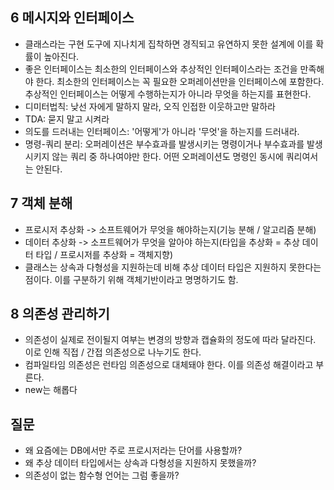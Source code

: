 ## 6 메시지와 인터페이스
- 클래스라는 구현 도구에 지나치게 집착하면 경직되고 유연하지 못한 설계에 이를 확률이 높아진다.
- 좋은 인터페이스는 최소한의 인터페이스와 추상적인 인터페이스라는 조건을 만족해야 한다. 최소한의 인터페이스는 꼭 필요한 오퍼레이션만을 인터페이스에 포함한다. 추상적인 인터페이스는 어떻게 수행하는지가 아니라 무엇을 하는지를 표현한다.
- 디미터법칙: 낮선 자에게 말하지 말라, 오직 인접한 이웃하고만 말하라
- TDA: 묻지 말고 시켜라
- 의도를 드러내는 인터페이스: '어떻게'가 아니라 '무엇'을 하는지를 드러내라.
- 명령-쿼리 분리: 오퍼레이션은 부수효과를 발생시키는 명령이거나 부수효과를 발생시키지 않는 쿼리 중 하나여야만 한다. 어떤 오퍼레이션도 명령인 동시에 쿼리여서는 안된다.

## 7 객체 분해
- 프로시저 추상화 -> 소프트웨어가 무엇을 해야하는지(기능 분해 / 알고리즘 분해)
- 데이터 추상화 -> 소프트웨어가 무엇을 알아야 하는지(타입을 추상화 = 추상 데이터 타입 / 프로시저를 추상화 = 객체지향)
- 클래스는 상속과 다형성을 지원하는데 비해 추상 데이터 타입은 지원하지 못한다는 점이다. 이를 구분하기 위해 객체기반이라고 명명하기도 함.

## 8 의존성 관리하기
- 의존성이 실제로 전이될지 여부는 변경의 방향과 캡슐화의 정도에 따라 달라진다. 이로 인해 직접 / 간접 의존성으로 나누기도 한다.
- 컴파일타임 의존성은 런타임 의존성으로 대체돼야 한다. 이를 의존성 해결이라고 부른다.
- new는 해롭다


## 질문
- 왜 요즘에는 DB에서만 주로 프로시저라는 단어를 사용할까?
- 왜 추상 데이터 타입에서는 상속과 다형성을 지원하지 못했을까?
- 의존성이 없는 함수형 언어는 그럼 좋을까?
